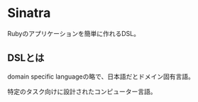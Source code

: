 # Sinatra

Rubyのアプリケーションを簡単に作れるDSL。

## DSLとは

domain specific languageの略で、日本語だとドメイン固有言語。

特定のタスク向けに設計されたコンピューター言語。
